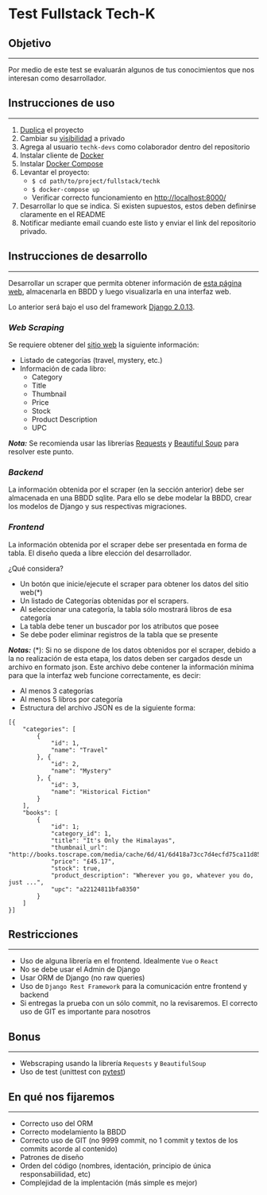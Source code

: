 # Test Fullstack Tech-K

## Objetivo
---
Por medio de este test se evaluarán algunos de tus conocimientos que nos interesan como desarrollador.

## Instrucciones de uso
---
1. [Duplica](https://help.github.com/es/github/creating-cloning-and-archiving-repositories/duplicating-a-repository) el proyecto
2. Cambiar su [visibilidad](https://help.github.com/es/github/administering-a-repository/setting-repository-visibility) a privado
3. Agrega al usuario `techk-devs` como colaborador dentro del repositorio
4. Instalar cliente de [Docker](https://www.docker.com/)
5. Instalar [Docker Compose](https://docs.docker.com/compose/)
6. Levantar el proyecto:
    * `$ cd path/to/project/fullstack/techk`
    * `$ docker-compose up`
    * Verificar correcto funcionamiento en [http://localhost:8000/](http://localhost:8000/)
7. Desarrollar lo que se indica. Si existen supuestos, estos deben definirse claramente en el README
8. Notificar mediante email cuando este listo y enviar el link del repositorio privado.


## Instrucciones de desarrollo
---
Desarrollar un scraper que permita obtener información de [esta página web](http://books.toscrape.com/index.html), almacenarla en BBDD y luego visualizarla en una interfaz web.

Lo anterior será bajo el uso del framework [Django 2.0.13](https://www.djangoproject.com/).

### *Web Scraping*

Se requiere obtener del [sitio web](http://books.toscrape.com/index.html) la siguiente información:

* Listado de categorías (travel, mystery, etc.)
* Información de cada libro:
  * Category
  * Title
  * Thumbnail
  * Price
  * Stock
  * Product Description
  * UPC

***Nota:*** Se recomienda usar las librerías [Requests](http://docs.python-requests.org/en/master/) y [Beautiful Soup](https://www.crummy.com/software/BeautifulSoup/bs4/doc/) para resolver este punto.

### *Backend*

La información obtenida por el scraper (en la sección anterior) debe ser almacenada en una BBDD sqlite. Para ello se debe modelar la BBDD, crear los modelos de Django y sus respectivas migraciones.

### *Frontend*

La información obtenida por el scraper debe ser presentada en forma de tabla. El diseño queda a libre elección del desarrollador.

¿Qué considera?
* Un botón que inicie/ejecute el scraper para obtener los datos del sitio web(*)
* Un listado de Categorías obtenidas por el scrapers.
* Al seleccionar una categoría, la tabla sólo mostrará libros de esa categoría
* La tabla debe tener un buscador por los atributos que posee
* Se debe poder eliminar registros de la tabla que se presente

***Notas:***
(*): Si no se dispone de los datos obtenidos por el scraper, debido a la no realización de esta etapa, los datos deben ser cargados desde un archivo en formato json. Este archivo debe contener la información mínima para que la interfaz web funcione correctamente, es decir:
* Al menos 3 categorías
* Al menos 5 libros por categoría
* Estructura del archivo JSON es de la siguiente forma:
```
[{
    "categories": [
        {
            "id": 1,
            "name": "Travel"
        }, {
            "id": 2,
            "name": "Mystery"
        }, {
            "id": 3,
            "name": "Historical Fiction"
        }
    ],
    "books": [
        {
            "id": 1;
            "category_id": 1,
            "title": "It's Only the Himalayas",
            "thumbnail_url": "http://books.toscrape.com/media/cache/6d/41/6d418a73cc7d4ecfd75ca11d854041db.jpg",
            "price": "£45.17",
            "stock": true,
            "product_description": "Wherever you go, whatever you do, just ...",
            "upc": "a22124811bfa8350"
        }
    ]
}]
```

## Restricciones
---
* Uso de alguna librería en el frontend. Idealmente `Vue` o `React`
* No se debe usar el Admin de Django
* Usar ORM de Django (no raw queries)
* Uso de `Django Rest Framework` para la comunicación entre frontend y backend
* Si entregas la prueba con un sólo commit, no la revisaremos. El correcto uso de GIT es importante para nosotros


## Bonus
---
* Webscraping usando la librería `Requests` y `BeautifulSoup`
* Uso de test (unittest con [pytest](https://docs.pytest.org/en/latest/))


## En qué nos fijaremos
---
* Correcto uso del ORM
* Correcto modelamiento la BBDD
* Correcto uso de GIT (no 9999 commit, no 1 commit y textos de los commits acorde al contenido)
* Patrones de diseño
* Orden del código (nombres, identación, principio de única responsabiilidad, etc)
* Complejidad de la implentación (más simple es mejor)

